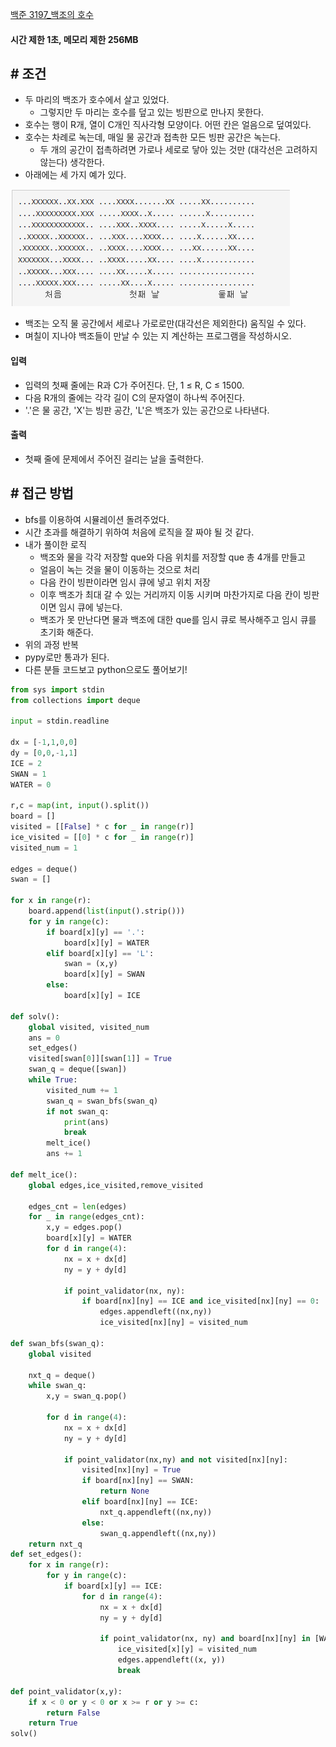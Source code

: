 

[백준 3197_백조의 호수](https://www.acmicpc.net/problem/3197)


#### **시간 제한 1초, 메모리 제한 256MB**


## **# 조건**

- 두 마리의 백조가 호수에서 살고 있었다. 
	- 그렇지만 두 마리는 호수를 덮고 있는 빙판으로 만나지 못한다.
- 호수는 행이 R개, 열이 C개인 직사각형 모양이다. 어떤 칸은 얼음으로 덮여있다.
- 호수는 차례로 녹는데, 매일 물 공간과 접촉한 모든 빙판 공간은 녹는다. 
	- 두 개의 공간이 접촉하려면 가로나 세로로 닿아 있는 것만 (대각선은 고려하지 않는다) 생각한다.
- 아래에는 세 가지 예가 있다.

![](assets/Pasted%20image%2020230527162840.png)

- 백조는 오직 물 공간에서 세로나 가로로만(대각선은 제외한다) 움직일 수 있다.
- 며칠이 지나야 백조들이 만날 수 있는 지 계산하는 프로그램을 작성하시오.


#### **입력**
- 입력의 첫째 줄에는 R과 C가 주어진다. 단, 1 ≤ R, C ≤ 1500.
- 다음 R개의 줄에는 각각 길이 C의 문자열이 하나씩 주어진다. 
- '.'은 물 공간, 'X'는 빙판 공간, 'L'은 백조가 있는 공간으로 나타낸다.


#### **출력**
- 첫째 줄에 문제에서 주어진 걸리는 날을 출력한다.



## **# 접근 방법**

- bfs를 이용하여 시뮬레이션 돌려주었다.
- 시간 초과를 해결하기 위하여 처음에 로직을 잘 짜야 될 것 같다.
- 내가 풀이한 로직
	- 백조와 물을 각각 저장할 que와 다음 위치를 저장할 que 총 4개를 만들고
	- 얼음이 녹는 것을 물이 이동하는 것으로 처리
	- 다음 칸이 빙판이라면 임시 큐에 넣고 위치 저장
	- 이후 백조가 최대 갈 수 있는 거리까지 이동 시키며 마찬가지로 다음 칸이 빙판이면 임시 큐에 넣는다.
	- 백조가 못 만난다면 물과 백조에 대한 que를 임시 큐로 복사해주고 임시 큐를 초기화 해준다.
- 위의 과정 반복
- pypy로만 통과가 된다.
- 다른 분들 코드보고 python으로도 풀어보기!

```python
from sys import stdin  
from collections import deque  
  
input = stdin.readline  
  
dx = [-1,1,0,0]  
dy = [0,0,-1,1]  
ICE = 2  
SWAN = 1  
WATER = 0  
  
r,c = map(int, input().split())  
board = []  
visited = [[False] * c for _ in range(r)]  
ice_visited = [[0] * c for _ in range(r)]  
visited_num = 1  
  
edges = deque()  
swan = []  
  
for x in range(r):  
    board.append(list(input().strip()))  
    for y in range(c):  
        if board[x][y] == '.':  
            board[x][y] = WATER  
        elif board[x][y] == 'L':  
            swan = (x,y)  
            board[x][y] = SWAN  
        else:  
            board[x][y] = ICE  
  
def solv():  
    global visited, visited_num  
    ans = 0  
    set_edges()  
    visited[swan[0]][swan[1]] = True  
    swan_q = deque([swan])  
    while True:  
        visited_num += 1  
        swan_q = swan_bfs(swan_q)  
        if not swan_q:  
            print(ans)  
            break  
        melt_ice()  
        ans += 1  
  
def melt_ice():  
    global edges,ice_visited,remove_visited  
  
    edges_cnt = len(edges)  
    for _ in range(edges_cnt):  
        x,y = edges.pop()  
        board[x][y] = WATER  
        for d in range(4):  
            nx = x + dx[d]  
            ny = y + dy[d]  
  
            if point_validator(nx, ny):  
                if board[nx][ny] == ICE and ice_visited[nx][ny] == 0:  
                    edges.appendleft((nx,ny))  
                    ice_visited[nx][ny] = visited_num  
  
def swan_bfs(swan_q):  
    global visited  
  
    nxt_q = deque()  
    while swan_q:  
        x,y = swan_q.pop()  
  
        for d in range(4):  
            nx = x + dx[d]  
            ny = y + dy[d]  
  
            if point_validator(nx,ny) and not visited[nx][ny]:  
                visited[nx][ny] = True  
                if board[nx][ny] == SWAN:  
                    return None  
                elif board[nx][ny] == ICE:  
                    nxt_q.appendleft((nx,ny))  
                else:  
                    swan_q.appendleft((nx,ny))  
    return nxt_q  
def set_edges():  
    for x in range(r):  
        for y in range(c):  
            if board[x][y] == ICE:  
                for d in range(4):  
                    nx = x + dx[d]  
                    ny = y + dy[d]  
  
                    if point_validator(nx, ny) and board[nx][ny] in [WATER, SWAN]:  
                        ice_visited[x][y] = visited_num  
                        edges.appendleft((x, y))  
                        break  
  
def point_validator(x,y):  
    if x < 0 or y < 0 or x >= r or y >= c:  
        return False  
    return True  
solv()
```